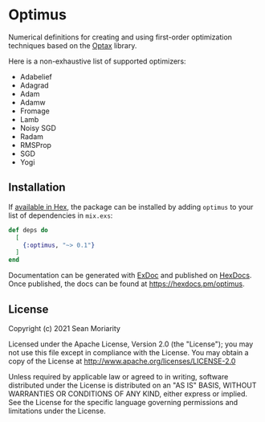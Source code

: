 # Optimus

Numerical definitions for creating and using first-order optimization techniques based on the [Optax](https://github.com/deepmind/optax) library.

Here is a non-exhaustive list of supported optimizers:

* Adabelief
* Adagrad
* Adam
* Adamw
* Fromage
* Lamb
* Noisy SGD
* Radam
* RMSProp
* SGD
* Yogi

## Installation

If [available in Hex](https://hex.pm/docs/publish), the package can be installed
by adding `optimus` to your list of dependencies in `mix.exs`:

```elixir
def deps do
  [
    {:optimus, "~> 0.1"}
  ]
end
```

Documentation can be generated with [ExDoc](https://github.com/elixir-lang/ex_doc)
and published on [HexDocs](https://hexdocs.pm). Once published, the docs can
be found at <https://hexdocs.pm/optimus>.

## License

Copyright (c) 2021 Sean Moriarity

Licensed under the Apache License, Version 2.0 (the "License"); you may not use this file except in compliance with the License. You may obtain a copy of the License at http://www.apache.org/licenses/LICENSE-2.0

Unless required by applicable law or agreed to in writing, software distributed under the License is distributed on an "AS IS" BASIS, WITHOUT WARRANTIES OR CONDITIONS OF ANY KIND, either express or implied. See the License for the specific language governing permissions and limitations under the License.
